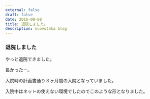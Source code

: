 ```yaml
---
external: false
draft: false
date: 2016-08-08
title: 退院しました。
description: nuovotaka blog
---
```


### 退院しました

やっと退院できました。

長かったー。

入院時の計画書通り３ヶ月間の入院となっていました。

入院中はネットの使えない環境でしたのでこのような形となりました。
